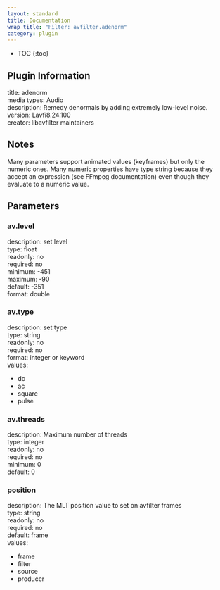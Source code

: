 ```yaml
---
layout: standard
title: Documentation
wrap_title: "Filter: avfilter.adenorm"
category: plugin
---
```

* TOC
{:toc}

## Plugin Information

title: adenorm  
media types:
Audio  
description: Remedy denormals by adding extremely low-level noise.  
version: Lavfi8.24.100  
creator: libavfilter maintainers  

## Notes

Many parameters support animated values (keyframes) but only the numeric ones. Many numeric properties have type string because they accept an expression (see FFmpeg documentation) even though they evaluate to a numeric value.

## Parameters

### av.level

  
description:
set level  
type: float  
readonly: no  
required: no  
minimum: -451  
maximum: -90  
default: -351  
format: double  

### av.type

  
description:
set type  
type: string  
readonly: no  
required: no  
format: integer or keyword  
values:  

* dc
* ac
* square
* pulse

### av.threads

  
description:
Maximum number of threads  
type: integer  
readonly: no  
required: no  
minimum: 0  
default: 0  

### position

  
description:
The MLT position value to set on avfilter frames  
type: string  
readonly: no  
required: no  
default: frame  
values:  

* frame
* filter
* source
* producer

